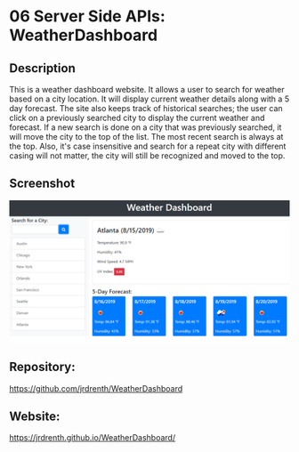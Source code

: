 # 06 Server Side APIs: WeatherDashboard

## Description

This is a weather dashboard website.  It allows a user to search for weather based on a city location.  It will display current weather details along with a 5 day forecast.  The site also keeps track of historical searches; the user can click on a previously searched city to display the current weather and forecast.  If a new search is done on a city that was previously searched, it will move the city to the top of the list.  The most recent search is always at the top.  Also, it's case insensitive and search for a repeat city with different casing will not matter, the city will still be recognized and moved to the top.


## Screenshot

![weather dashboard](./demo.png)


## Repository:

https://github.com/jrdrenth/WeatherDashboard


## Website:

https://jrdrenth.github.io/WeatherDashboard/